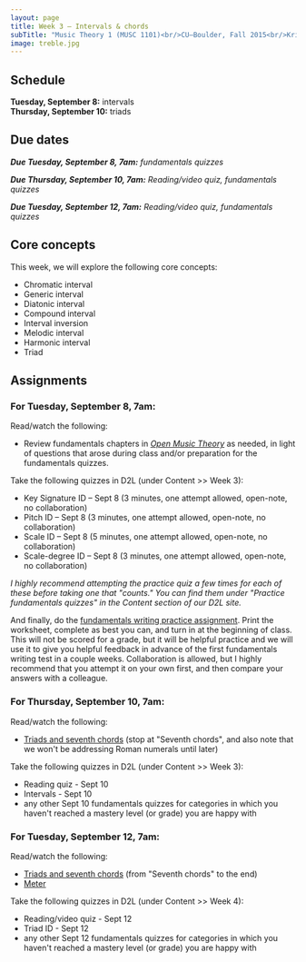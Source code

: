 ```yaml
---
layout: page
title: Week 3 – Intervals & chords
subTitle: "Music Theory 1 (MUSC 1101)<br/>CU–Boulder, Fall 2015<br/>Kris Shaffer, Ph.D. – instructor"
image: treble.jpg
---
```


## Schedule

**Tuesday, September 8:** intervals  
**Thursday, September 10:** triads 

## Due dates

***Due Tuesday, September 8, 7am:*** *fundamentals quizzes* 

***Due Thursday, September 10, 7am:*** *Reading/video quiz, fundamentals quizzes*  

***Due Tuesday, September 12, 7am:*** *Reading/video quiz, fundamentals quizzes*

## Core concepts

This week, we will explore the following core concepts:

- Chromatic interval  
- Generic interval  
- Diatonic interval  
- Compound interval  
- Interval inversion  
- Melodic interval  
- Harmonic interval  
- Triad  


## Assignments

### For Tuesday, September 8, 7am:

Read/watch the following:

- Review fundamentals chapters in [*Open Music Theory*](http://openmusictheory.com/contents.html) as needed, in light of questions that arose during class and/or preparation for the fundamentals quizzes.  

Take the following quizzes in D2L (under Content >> Week 3):

- Key Signature ID – Sept 8 (3 minutes, one attempt allowed, open-note, no collaboration)  
- Pitch ID – Sept 8 (3 minutes, one attempt allowed, open-note, no collaboration)  
- Scale ID – Sept 8 (5 minutes, one attempt allowed, open-note, no collaboration)  
- Scale-degree ID – Sept 8 (3 minutes, one attempt allowed, open-note, no collaboration)  

*I highly recommend attempting the practice quiz a few times for each of these before taking one that "counts." You can find them under "Practice fundamentals quizzes" in the Content section of our D2L site.*

And finally, do the [fundamentals writing practice assignment](/media/WritingAssignment1.pdf). Print the worksheet, complete as best you can, and turn in at the beginning of class. This will not be scored for a grade, but it will be helpful practice and we will use it to give you helpful feedback in advance of the first fundamentals writing test in a couple weeks. Collaboration is allowed, but I highly recommend that you attempt it on your own first, and then compare your answers with a colleague.


### For Thursday, September 10, 7am:

Read/watch the following:

- [Triads and seventh chords](http://openmusictheory.com/triads.html) (stop at "Seventh chords", and also note that we won't be addressing Roman numerals until later)  

Take the following quizzes in D2L (under Content >> Week 3):

- Reading quiz - Sept 10  
- Intervals - Sept 10  
- any other Sept 10 fundamentals quizzes for categories in which you haven't reached a mastery level (or grade) you are happy with


### For Tuesday, September 12, 7am:

Read/watch the following:

- [Triads and seventh chords](http://openmusictheory.com/triads.html) (from "Seventh chords" to the end)  
- [Meter](http://openmusictheory.com/meter.html)  

Take the following quizzes in D2L (under Content >> Week 4):

- Reading/video quiz - Sept 12  
- Triad ID - Sept 12  
- any other Sept 12 fundamentals quizzes for categories in which you haven't reached a mastery level (or grade) you are happy with

